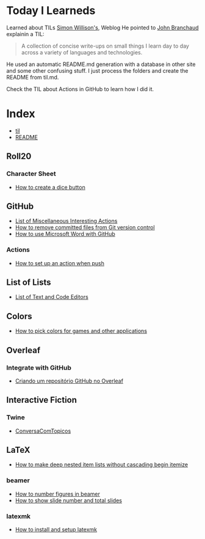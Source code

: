 # Today I Learneds

Learned about TILs [Simon Willison's](https://simonwillison.net/2020/Apr/20/self-rewriting-readme/), Weblog 
He pointed to [John Branchaud](https://github.com/jbranchaud/til) explainin a TIL:

> A collection of concise write-ups on small things I learn day to day across a variety
> of languages and technologies. 

He used an automatic README.md generation with a database in other site and some
other confusing stuff. I just process the folders and create the README from til.md.

Check the TIL about Actions in GitHub to learn how I did it.



# Index
- [til](.//til.md)
- [README](.//README.md)
## Roll20
### Character Sheet
- [How to create a dice button](.//Roll20/Character%20Sheet/How%20to%20create%20a%20dice%20button.md)
## GitHub
- [List of Miscellaneous Interesting Actions](.//GitHub/List%20of%20Miscellaneous%20Interesting%20Actions.md)
- [How to remove committed files from Git version control](.//GitHub/How%20to%20remove%20committed%20files%20from%20Git%20version%20control.md)
- [How to use Microsoft Word with GitHub](.//GitHub/How%20to%20use%20Microsoft%20Word%20with%20GitHub.md)
### Actions
- [How to set up an action when push](.//GitHub/Actions/How%20to%20set%20up%20an%20action%20when%20push.md)
## List of Lists
- [List of Text and Code Editors](.//List%20of%20Lists/List%20of%20Text%20and%20Code%20Editors.md)
## Colors
- [How to pick colors for games and other applications](.//Colors/How%20to%20pick%20colors%20for%20games%20and%20other%20applications.md)
## Overleaf
### Integrate with GitHub
- [Criando um repositório GitHub no Overleaf](.//Overleaf/Integrate%20with%20GitHub/Criando%20um%20repositório%20GitHub%20no%20Overleaf.md)
## Interactive Fiction
### Twine
- [ConversaComTopicos](.//Interactive%20Fiction/Twine/ConversaComTopicos.md)
## LaTeX
- [How to make deep nested item lists without cascading begin itemize](.//LaTeX/How%20to%20make%20deep%20nested%20item%20lists%20without%20cascading%20begin%20itemize.md)
### beamer
- [How to number figures in beamer](.//LaTeX/beamer/How%20to%20number%20figures%20in%20beamer.md)
- [How to show slide number and total slides](.//LaTeX/beamer/How%20to%20show%20slide%20number%20and%20total%20slides.md)
### latexmk
- [How to install and setup latexmk](.//LaTeX/latexmk/How%20to%20install%20and%20setup%20latexmk.md)
